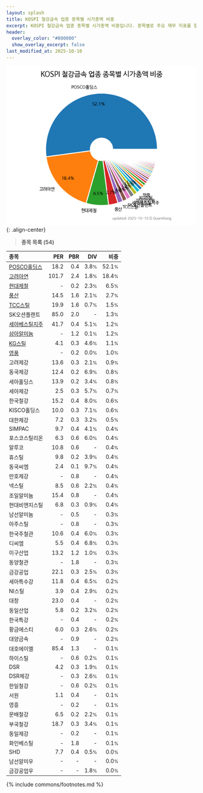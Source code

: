 ```yaml
---
layout: splash
title: KOSPI 철강금속 업종 종목별 시가총액 비중
excerpt: KOSPI 철강금속 업종 종목별 시가총액 비중입니다. 종목별로 주요 재무 지표를 함께 표시합니다.
header:
  overlay_color: "#800000"
  show_overlay_excerpt: false
last_modified_at: 2025-10-10
---
```



![KOSPI 철강금속 업종 종목별 시가총액 비중](/stats/sector/images/kospi_업종_철강금속_종목.png){: .align-center}


> **종목 목록 (54)**<a id="list"></a>

| **종목** | **PER** | **PBR** | **DIV** | **비중** |
| :------- | ------: | ------: | ------: | -------: |
| [POSCO홀딩스](/005490/) | 18.2 | 0.4 | 3.8<small>%</small> | 52.1<small>%</small> |
| [고려아연](/010130/) | 101.7 | 2.4 | 1.8<small>%</small> | 18.4<small>%</small> |
| [현대제철](/004020/) | - | 0.2 | 2.3<small>%</small> | 6.5<small>%</small> |
| [풍산](/103140/) | 14.5 | 1.6 | 2.1<small>%</small> | 2.7<small>%</small> |
| [TCC스틸](/002710/) | 19.9 | 1.6 | 0.7<small>%</small> | 1.5<small>%</small> |
| SK오션플랜트 | 85.0 | 2.0 | - | 1.3<small>%</small> |
| [세아베스틸지주](/001430/) | 41.7 | 0.4 | 5.1<small>%</small> | 1.2<small>%</small> |
| [삼아알미늄](/006110/) | - | 1.2 | 0.1<small>%</small> | 1.2<small>%</small> |
| [KG스틸](/016380/) | 4.1 | 0.3 | 4.6<small>%</small> | 1.1<small>%</small> |
| [영풍](/000670/) | - | 0.2 | 0.0<small>%</small> | 1.0<small>%</small> |
| 고려제강 | 13.6 | 0.3 | 2.1<small>%</small> | 0.9<small>%</small> |
| 동국제강 | 12.4 | 0.2 | 6.9<small>%</small> | 0.8<small>%</small> |
| 세아홀딩스 | 13.9 | 0.2 | 3.4<small>%</small> | 0.8<small>%</small> |
| 세아제강 | 2.5 | 0.3 | 5.7<small>%</small> | 0.7<small>%</small> |
| 한국철강 | 15.2 | 0.4 | 8.0<small>%</small> | 0.6<small>%</small> |
| KISCO홀딩스 | 10.0 | 0.3 | 7.1<small>%</small> | 0.6<small>%</small> |
| 대한제강 | 7.2 | 0.3 | 3.2<small>%</small> | 0.5<small>%</small> |
| SIMPAC | 9.7 | 0.4 | 4.1<small>%</small> | 0.4<small>%</small> |
| 포스코스틸리온 | 6.3 | 0.6 | 6.0<small>%</small> | 0.4<small>%</small> |
| 알루코 | 10.8 | 0.6 | - | 0.4<small>%</small> |
| 휴스틸 | 9.8 | 0.2 | 3.9<small>%</small> | 0.4<small>%</small> |
| 동국씨엠 | 2.4 | 0.1 | 9.7<small>%</small> | 0.4<small>%</small> |
| 만호제강 | - | 0.8 | - | 0.4<small>%</small> |
| 넥스틸 | 8.5 | 0.6 | 2.2<small>%</small> | 0.4<small>%</small> |
| 조일알미늄 | 15.4 | 0.8 | - | 0.4<small>%</small> |
| 현대비앤지스틸 | 6.8 | 0.3 | 0.9<small>%</small> | 0.4<small>%</small> |
| 남선알미늄 | - | 0.5 | - | 0.3<small>%</small> |
| 아주스틸 | - | 0.8 | - | 0.3<small>%</small> |
| 한국주철관 | 10.6 | 0.4 | 6.0<small>%</small> | 0.3<small>%</small> |
| 디씨엠 | 5.5 | 0.4 | 6.8<small>%</small> | 0.3<small>%</small> |
| 이구산업 | 13.2 | 1.2 | 1.0<small>%</small> | 0.3<small>%</small> |
| 동양철관 | - | 1.8 | - | 0.3<small>%</small> |
| 금강공업 | 22.1 | 0.3 | 2.5<small>%</small> | 0.3<small>%</small> |
| 세아특수강 | 11.8 | 0.4 | 6.5<small>%</small> | 0.2<small>%</small> |
| NI스틸 | 3.9 | 0.4 | 2.9<small>%</small> | 0.2<small>%</small> |
| 대창 | 23.0 | 0.4 | - | 0.2<small>%</small> |
| 동일산업 | 5.8 | 0.2 | 3.2<small>%</small> | 0.2<small>%</small> |
| 한국특강 | - | 0.4 | - | 0.2<small>%</small> |
| 황금에스티 | 6.0 | 0.3 | 2.6<small>%</small> | 0.2<small>%</small> |
| 대양금속 | - | 0.9 | - | 0.2<small>%</small> |
| 대호에이엘 | 85.4 | 1.3 | - | 0.1<small>%</small> |
| 하이스틸 | - | 0.6 | 0.2<small>%</small> | 0.1<small>%</small> |
| DSR | 4.2 | 0.3 | 1.9<small>%</small> | 0.1<small>%</small> |
| DSR제강 | - | 0.3 | 2.6<small>%</small> | 0.1<small>%</small> |
| 한일철강 | - | 0.6 | 0.2<small>%</small> | 0.1<small>%</small> |
| 서원 | 1.1 | 0.4 | - | 0.1<small>%</small> |
| 영흥 | - | 0.2 | - | 0.1<small>%</small> |
| 문배철강 | 6.5 | 0.2 | 2.2<small>%</small> | 0.1<small>%</small> |
| 부국철강 | 18.7 | 0.3 | 3.4<small>%</small> | 0.1<small>%</small> |
| 동일제강 | - | 0.2 | - | 0.1<small>%</small> |
| 화인베스틸 | - | 1.8 | - | 0.1<small>%</small> |
| SHD | 7.7 | 0.4 | 0.5<small>%</small> | 0.0<small>%</small> |
| 남선알미우 | - | - | - | 0.0<small>%</small> |
| 금강공업우 | - | - | 1.8<small>%</small> | 0.0<small>%</small> |

{% include commons/footnotes.md %}